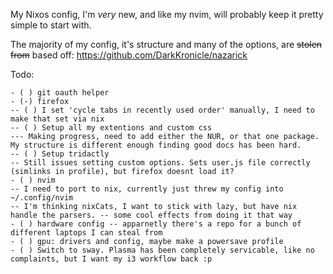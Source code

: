 My Nixos config, I'm *very* new, and like my nvim, will probably keep it pretty simple to start with.

The majority of my config, it's structure and many of the options, are ~~stolen from~~ based off:
https://github.com/DarkKronicle/nazarick

Todo:
```neorg
- ( ) git oauth helper
- (-) firefox
-- ( ) I set 'cycle tabs in recently used order' manually, I need to make that set via nix
-- ( ) Setup all my extentions and custom css
--- Making progress, need to add either the NUR, or that one package. My structure is different enough finding good docs has been hard.
-- ( ) Setup tridactly
-- Still issues setting custom options. Sets user.js file correctly (simlinks in profile), but firefox doesnt load it?
- ( ) nvim
-- I need to port to nix, currently just threw my config into ~/.config/nvim
-- I'm thinking nixCats, I want to stick with lazy, but have nix handle the parsers. -- some cool effects from doing it that way
- ( ) hardware config -- apparnetly there's a repo for a bunch of different laptops I can steal from
- ( ) gpu: drivers and config, maybe make a powersave profile
- ( ) Switch to sway. Plasma has been completely servicable, like no complaints, but I want my i3 workflow back :p
```
